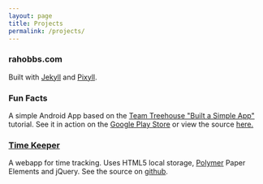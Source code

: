 ```yaml
---
layout: page
title: Projects
permalink: /projects/
---
```


<h3>rahobbs.com</h3>
<p>Built with <a href="http://jekyllrb.com/">Jekyll</a> and <a href="https://http://pixyll.com/">Pixyll</a>.</p>

 <h3>Fun Facts</h3>
 <p>A simple Android App based on the <a href="http://teamtreehouse.com/library/build-a-simple-android-app">Team Treehouse "Built a Simple App"</a> tutorial. See it in action on the <a href="https://play.google.com/store/apps/details?id=com.rahobbs.funfacts">Google Play Store</a> or view the source <a href="https://github.com/rahobbs/funfacts">here.</a></p>

<h3><a href="/timeKeeper/timeKeeper.html">Time Keeper</a></h3>
<p>A webapp for time tracking. Uses HTML5 local storage, <a href="https://www.polymer-project.org/1.0/">Polymer</a> Paper Elements and jQuery. See the source on <a href="https://github.com/rahobbs/timeKeeper">github</a>.</p>
